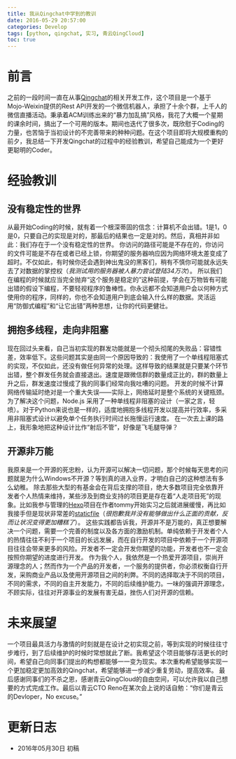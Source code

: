 ```yaml
---
title: 我从Qingchat中学到的教训
date: 2016-05-29 20:57:00
categories: Develop
tags: [python, qingchat, 实习, 青云QingCloud]
toc: true
---
```


# 前言

之前的一段时间一直在从事[Qingchat](https://github.com/Xuanwo/qingchat)的相关开发工作，这个项目是一个基于Mojo-Weixin提供的Rest API开发的一个微信机器人，承担了十余个群，上千人的微信直播活动。秉承着ACM训练出来的“暴力加乱搞”风格，我花了大概一个星期的课余时间，搞出了一个可用的版本。期间也迭代了很多次，既欣慰于Coding的力量，也苦恼于当初设计的不完善带来的种种问题。在这个项目即将大规模重构的前夕，我总结一下开发Qingchat的过程中的经验教训，希望自己能成为一个更好更聪明的Coder。

# 经验教训
## 没有稳定性的世界

从最开始Coding的时候，就有着一个根深蒂固的信念：计算机不会出错。1是1，0是0，只要自己的实现是对的，那最后的结果也一定是对的。然后，真相并非如此：我们存在于一个没有稳定性的世界。
你访问的路径可能是不存在的，你访问的文件可能是不存在或者已经上锁，你期望的服务器响应因为网络环境太差变成了超时。不仅如此，有时候你还会遇到神出鬼没的黑客们，稍有不慎你可能就永远失去了对数据的掌控权（*我测试用的服务器被人暴力尝试登陆34万次*）。
所以我们在编程的时候就应当完全抛弃“这个服务是稳定的”这种前提，学会在万物皆有可能出错的假设下编程，不要轻视程序的鲁棒性。你永远都不会知道用户会以何种方式使用你的程序，同样的，你也不会知道用户到底会输入什么样的数据。灵活运用“防御式编程”和“让它出错”两种思想，让你的代码更健壮。

## 拥抱多线程，走向非阻塞

现在回过头来看，自己当初实现的群发功能就是一个彻头彻尾的失败品：容错性差，效率低下。这些问题其实是由同一个原因导致的：我使用了一个单线程阻塞式的实现，不仅如此，还没有做任何异常的处理。这样导致的结果就是只要某个环节出错，整个群发任务就会直接退出。速度是跟微信群的数量成正比的，群的数量上升之后，群发速度过慢成了我的同事们经常向我吐嘈的问题。
开发的时候不计算网络传输延时绝对是一个重大失误——实际上，网络延时是整个系统的关键瓶颈。为了解决这个问题，Node.js 采用了一种单线程非阻塞的设计（一家之言，轻喷）。对于Python来说也是一样的，适度地拥抱多线程开发以提高并行效率，多采用非阻塞式设计以避免单个任务执行时间过长拖慢运行速度。
在一次去上课的路上，我形象地把这种设计比作“射后不管”，好像是飞毛腿导弹？

## 开源非万能

我原来是一个开源的死忠粉，认为开源可以解决一切问题，那个时候每天思考的问题就是为什么Windows不开源？等到真的进入业界，才明白自己的这种想法有多么幼稚。
除去那些大型的有基金会在背后支撑的项目，绝大多数项目完全依靠开发者个人热情来维持，某些涉及到商业支持的项目更是存在着“人走项目死”的现象。比如我参与管理的[Hexo](https://github.com/hexojs)项目在作者tommy开始实习之后就进展缓慢，再比如我接手但是现状非常差的[staticfile](https://github.com/staticfile/static)（*很抱歉我并没有能够做出什么正面的贡献，反而让状况变得更加糟糕了*）。
这些实践都告诉我，开源并不是万能的，真正想要解决一个问题，需要一个完善的制度以及各方面的激励机制。单纯依赖于开发者个人的热情往往不利于一个项目的长远发展，而在自行开发的项目中依赖于一个开源项目往往会带来更多的风险。开发者不一定会开发你期望的功能，开发者也不一定会按照你期望的进度进行开发。
作为我个人，我依然是一个热爱开源项目，崇尚开源理念的人；然而作为一个产品的开发者，一个服务的提供者，你必须权衡自行开发，采购商业产品以及使用开源项目之间的利弊。不同的选择取决于不同的项目，不同的需求，不同的自主开发能力，不同的后续维护能力。一味的强调开源理念，不顾实际，往往对开源事业的发展有害无益，挫伤人们对开源的信赖。

# 未来展望

一个项目最具活力与激情的时刻就是在设计之初实现之前，等到实现的时候往往寸步难行，到了后续维护的时候时常想就此了断。我希望这个项目能够存活更长的时间，希望自己向同事们提出的构想都能够一一变为现实。本次重构希望能够实现一个更加稳定更加高效的Qingchat，希望能够进一步减少重复劳动，提高效率。
最后感谢同事们的不杀之恩，感谢青云QingCloud的自由空间，可以允许我以自己想要的方式完成工作。最后以青云CTO Reno在某次会上说的话自勉：“你们是青云的Devloper，No excuse。”

# 更新日志

- 2016年05月30日 初稿
